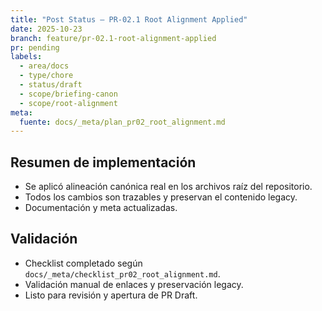 ```yaml
---
title: "Post Status — PR-02.1 Root Alignment Applied"
date: 2025-10-23
branch: feature/pr-02.1-root-alignment-applied
pr: pending
labels:
  - area/docs
  - type/chore
  - status/draft
  - scope/briefing-canon
  - scope/root-alignment
meta:
  fuente: docs/_meta/plan_pr02_root_alignment.md
---
```


## Resumen de implementación

- Se aplicó alineación canónica real en los archivos raíz del repositorio.
- Todos los cambios son trazables y preservan el contenido legacy.
- Documentación y meta actualizadas.

## Validación
- Checklist completado según `docs/_meta/checklist_pr02_root_alignment.md`.
- Validación manual de enlaces y preservación legacy.
- Listo para revisión y apertura de PR Draft.
